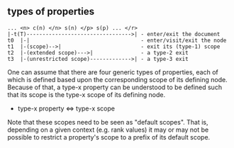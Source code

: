 
<!-- ======================================================================= -->
## types of properties

```
... <n> c(n) </n> s(n) </p> s(p) ... </r>
|-t(T)--------------------------------->| - enter/exit the document
t0  |-|                                   - enter/visit/exit the node
t1  |-(scope)-->|                         - exit its (type-1) scope
t2  |-(extended scope)--->|               - a type-2 exit
t3  |-(unrestricted scope)------------->| - a type-3 exit
```

One can assume that there are four generic types of properties, each of which
is defined based upon the corresponding scope of its defining node. Because of
that, a type-x property can be understood to be defined such that its scope is
the type-x scope of its defining node.

* type-x property <=> type-x scope

Note that these scopes need to be seen as "default scopes". That is, depending
on a given context (e.g. rank values) it may or may not be possible to restrict
a property's scope to a prefix of its default scope.
